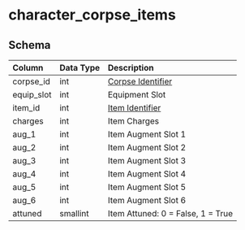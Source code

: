 # character_corpse_items

## Schema
| Column | Data Type | Description |
| :--- | :--- | :--- |
| corpse_id | int | [Corpse Identifier](character_corpses.md) |
| equip_slot | int | Equipment Slot |
| item_id | int | [Item Identifier](../../schema/items/items.md) |
| charges | int | Item Charges |
| aug_1 | int | Item Augment Slot 1 |
| aug_2 | int | Item Augment Slot 2 |
| aug_3 | int | Item Augment Slot 3 |
| aug_4 | int | Item Augment Slot 4 |
| aug_5 | int | Item Augment Slot 5 |
| aug_6 | int | Item Augment Slot 6 |
| attuned | smallint | Item Attuned: 0 = False, 1 = True |

